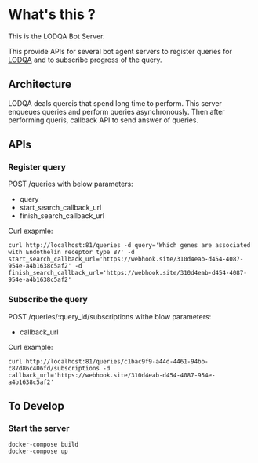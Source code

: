 # What's this ?

This is the LODQA Bot Server.

This provide APIs for several bot agent servers to register queries for [LODQA](http://lodqa.org/) and to subscribe progress of the query.


## Architecture

LODQA deals quereis that spend long time to perform. This server enqueues queries and perform queries asynchronously. Then after performing queris, callback API to send answer of queries.


## APIs

### Register query

POST /queries with below parameters:

- query
- start_search_callback_url
- finish_search_callback_url

Curl exapmle:

```
curl http://localhost:81/queries -d query='Which genes are associated with Endothelin receptor type B?' -d start_search_callback_url='https://webhook.site/310d4eab-d454-4087-954e-a4b1638c5af2' -d finish_search_callback_url='https://webhook.site/310d4eab-d454-4087-954e-a4b1638c5af2'
```

### Subscribe the query

POST /queries/:query_id/subscriptions withe blow parameters:

- callback_url

Curl example:

```
curl http://localhost:81/queries/c1bac9f9-a44d-4461-94bb-c87d86c406fd/subscriptions -d callback_url='https://webhook.site/310d4eab-d454-4087-954e-a4b1638c5af2'
```

## To Develop

### Start the server

```
docker-compose build
docker-compose up
```
